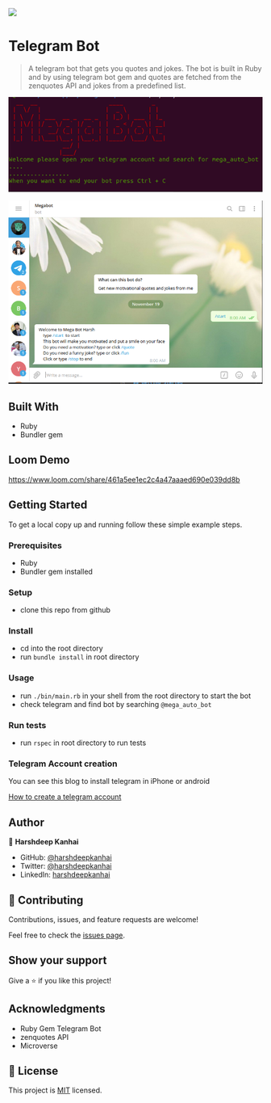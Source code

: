 ![](https://img.shields.io/badge/Microverse-blueviolet)

# Telegram Bot

> A telegram bot that gets you quotes and jokes. The bot is built in Ruby and by using telegram bot gem and quotes are fetched from the zenquotes API and jokes from a predefined list.

![screenshot](./images/bot_server.png)

![screenshot](./images/tele_bot_client.png)

## Built With

- Ruby
- Bundler gem

## Loom Demo

https://www.loom.com/share/461a5ee1ec2c4a47aaaed690e039dd8b


## Getting Started

To get a local copy up and running follow these simple example steps.

### Prerequisites

- Ruby 
- Bundler gem installed

### Setup

- clone this repo from github

### Install

- cd into the root directory
- run `bundle install` in root directory

### Usage

- run `./bin/main.rb` in your shell from the root directory to start the bot
- check telegram and find bot by searching `@mega_auto_bot`

### Run tests

- run `rspec` in root directory to run tests

### Telegram Account creation
You can see this blog to install telegram in iPhone or android

[How to create a telegram account](https://www.indiatoday.in/information/story/how-to-create-telegram-account-1617921-2019-11-11)


## Author

👤 **Harshdeep Kanhai**

- GitHub: [@harshdeepkanhai](https://github.com/harshdeepkanhai)
- Twitter: [@harshdeepkanhai](https://twitter.com/harshdeepkanhai)
- LinkedIn: [harshdeepkanhai](https://linkedin.com/in/harshdeepkanhai)

## 🤝 Contributing

Contributions, issues, and feature requests are welcome!

Feel free to check the [issues page](issues/).

## Show your support

Give a ⭐️ if you like this project!

## Acknowledgments

- Ruby Gem Telegram Bot
- zenquotes API
- Microverse

## 📝 License

This project is [MIT](lic.url) licensed.
